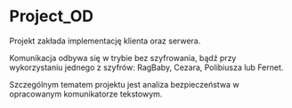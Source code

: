 # Project_OD

Projekt zakłada implementację klienta oraz serwera.

Komunikacja odbywa się w trybie bez szyfrowania, bądź przy wykorzystaniu jednego z szyfrów: RagBaby, Cezara, Polibiusza lub Fernet.

Szczególnym tematem projektu jest analiza bezpieczeństwa w opracowanym komunikatorze tekstowym.